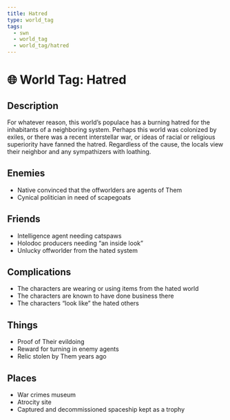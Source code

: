 ```yaml
---
title: Hatred
type: world_tag
tags:
  - swn
  - world_tag
  - world_tag/hatred
---
```

# 🌐 World Tag: Hatred

## Description
For whatever reason, this world’s populace has a burning hatred for the inhabitants of a neighboring system. Perhaps this world was colonized by exiles, or there was a recent interstellar war, or ideas of racial or religious superiority have fanned the hatred. Regardless of the cause, the locals view their neighbor and any sympathizers with loathing.
## Enemies
- Native convinced that the offworlders are agents of Them
- Cynical politician in need of scapegoats

## Friends
- Intelligence agent needing catspaws
- Holodoc producers needing “an inside look”
- Unlucky offworlder from the hated system

## Complications
- The characters are wearing or using items from the hated world
- The characters are known to have done business there
- The characters “look like” the hated others

## Things
- Proof of Their evildoing
- Reward for turning in enemy agents
- Relic stolen by Them years ago

## Places
- War crimes museum
- Atrocity site
- Captured and decommissioned spaceship kept as a trophy

